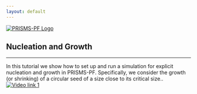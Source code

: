 ```yaml
---
layout: default
---
```


[![PRISMS-PF Logo](../../assets/logo.png)](https://prisms-center.github.io/phaseField/)

## Nucleation and Growth
***
In this tutorial we show how to set up and run a simulation for explicit nucleation and growth in PRISMS-PF. Specifically, we consider the growth (or shrinking) of a circular seed of a size close to its critical size..
[![Video link 1](http://img.youtube.com/vi/oUZC63qoh6g/0.jpg)](https://www.youtube.com/watch?v=oUZC63qoh6g "Nucleation and Growth")